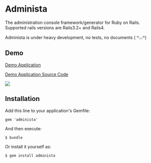 # Administa

The administration console framework/generator for Ruby on Rails.
Supported rails versions are Rails3.2+ and Rails4.

Administa is under heavy development, no tests, no documents ( ꒪⌓꒪)

## Demo

[Demo Application](https://administa-demo.herokuapp.com/)

[Demo Application Source Code](https://github.com/yuroyoro/administa_demo)

![](https://raw.githubusercontent.com/yuroyoro/administa/master/administa-demo.png)

## Installation

Add this line to your application's Gemfile:

    gem 'administa'

And then execute:

    $ bundle

Or install it yourself as:

    $ gem install administa
